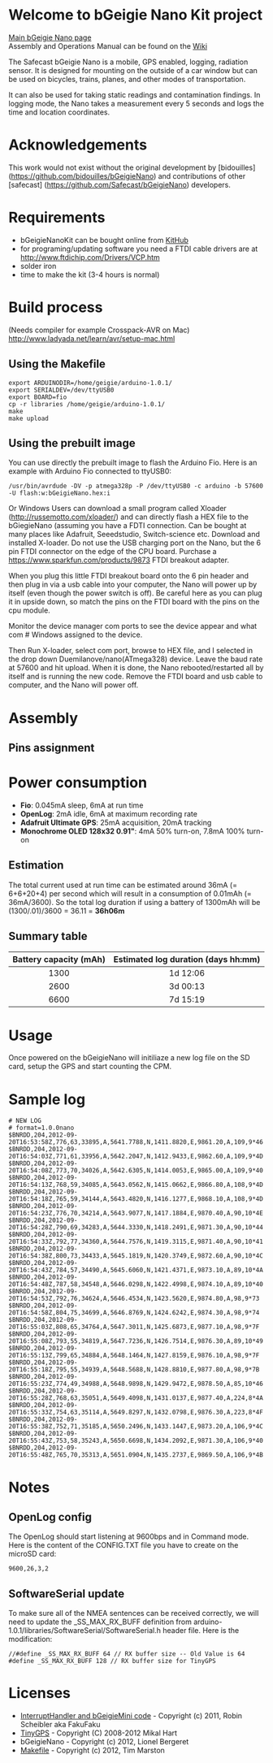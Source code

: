 # Welcome to bGeigie Nano Kit project  
[Main bGeigie Nano page](http://blog.safecast.org/bgeigie-nano/)  
Assembly and Operations Manual can be found on the [Wiki](https://github.com/Safecast/bGeigieNanoKit/wiki)  
  
The Safecast bGeigie Nano is a mobile, GPS enabled, logging, radiation sensor. It is designed for mounting on the outside of a car window but can be used on bicycles, trains, planes, and other modes of transportation.  
  
It can also be used for taking static readings and contamination findings. In logging mode, the Nano takes a measurement every 5 seconds and logs the time and location coordinates.  



# Acknowledgements
This work would not exist without the original development by [bidouilles] (https://github.com/bidouilles/bGeigieNano) and contributions of other [safecast] (https://github.com/Safecast/bGeigieNano) developers.

# Requirements
* bGeigieNanoKit can be bought online from [KitHub](https://shop.kithub.cc/products/safecast-bgeigie-nano)
* for programing/updating software you need a FTDI cable drivers are at http://www.ftdichip.com/Drivers/VCP.htm
* solder iron
* time to make the kit (3-4 hours is normal)


# Build process 
(Needs compiler for example Crosspack-AVR on Mac)
http://www.ladyada.net/learn/avr/setup-mac.html

## Using the Makefile
    export ARDUINODIR=/home/geigie/arduino-1.0.1/
    export SERIALDEV=/dev/ttyUSB0
    export BOARD=fio
    cp -r libraries /home/geigie/arduino-1.0.1/
    make
    make upload

## Using the prebuilt image
You can use directly the prebuilt image to flash the Arduino Fio. Here is an example with Arduino Fio connected to ttyUSB0:

    /usr/bin/avrdude -DV -p atmega328p -P /dev/ttyUSB0 -c arduino -b 57600 -U flash:w:bGeigieNano.hex:i
    
Or Windows Users can download a small program called Xloader (http://russemotto.com/xloader/) and can directly flash a HEX file to the bGiegieNano (assuming you have a FDTI connection. Can be bought at many places like Adafruit, Seeedstudio, Switch-science etc.
Download and installed X-loader. Do not use the USB charging port on the Nano, but the 6 pin FTDI connector on the edge of the CPU board.
Purchase a   https://www.sparkfun.com/products/9873      FTDI breakout adapter.
 
When you plug this little FTDI breakout board onto the 6 pin header and then plug in via a usb cable into your computer, the Nano will power up by itself (even though the power switch is off).  Be careful here as you can plug it in upside down, so match the pins on the FTDI board with the pins on the cpu module.
 
Monitor the device manager com ports to see the device appear and what com # Windows assigned to the device.
 
Then Run X-loader, select com port, browse to HEX file, and I selected in the drop down Duemilanove/nano(ATmega328) device.  Leave the baud rate at 57600 and hit upload.   When it is done, the Nano rebooted/restarted all by itself and is running the new code.     Remove the FTDI board and usb cable to computer, and the Nano will power off. 

# Assembly

## Pins assignment

# Power consumption

* **Fio**: 0.045mA sleep, 6mA at run time
* **OpenLog**: 2mA idle, 6mA at maximum recording rate
* **Adafruit Ultimate GPS**: 25mA acquisition, 20mA tracking
* **Monochrome OLED 128x32 0.91"**: 4mA 50% turn-on, 7.8mA 100% turn-on

## Estimation
The total current used at run time can be estimated around 36mA (= 6+6+20+4) per second which will result in a consumption of 0.01mAh (= 36mA/3600). So
the total log duration if using a battery of 1300mAh will be (1300/.01)/3600 = 36.11 = **36h06m**

## Summary table

| Battery capacity (mAh) | Estimated log duration (days hh:mm) |
| :-----------: | :-----------: |
| 1300 | 1d 12:06 |
| 2600 |  3d 00:13 |
| 6600 |  7d 15:19 |

# Usage
Once powered on the bGeigieNano will initiliaze a new log file on the SD card, setup the GPS and start counting the CPM.

# Sample log

    # NEW LOG
    # format=1.0.0nano
    $BNRDD,204,2012-09-20T16:53:58Z,776,63,33895,A,5641.7788,N,1411.8820,E,9861.20,A,109,9*46
    $BNRDD,204,2012-09-20T16:54:03Z,771,61,33956,A,5642.2047,N,1412.9433,E,9862.60,A,109,9*4D
    $BNRDD,204,2012-09-20T16:54:08Z,773,70,34026,A,5642.6305,N,1414.0053,E,9865.00,A,109,9*40
    $BNRDD,204,2012-09-20T16:54:13Z,768,59,34085,A,5643.0562,N,1415.0662,E,9866.80,A,108,9*4D
    $BNRDD,204,2012-09-20T16:54:18Z,765,59,34144,A,5643.4820,N,1416.1277,E,9868.10,A,108,9*4D
    $BNRDD,204,2012-09-20T16:54:23Z,776,70,34214,A,5643.9077,N,1417.1884,E,9870.40,A,90,10*4E
    $BNRDD,204,2012-09-20T16:54:28Z,790,69,34283,A,5644.3330,N,1418.2491,E,9871.30,A,90,10*44
    $BNRDD,204,2012-09-20T16:54:33Z,792,77,34360,A,5644.7576,N,1419.3115,E,9871.40,A,90,10*41
    $BNRDD,204,2012-09-20T16:54:38Z,800,73,34433,A,5645.1819,N,1420.3749,E,9872.60,A,90,10*4C
    $BNRDD,204,2012-09-20T16:54:43Z,784,57,34490,A,5645.6060,N,1421.4371,E,9873.10,A,89,10*4A
    $BNRDD,204,2012-09-20T16:54:48Z,787,58,34548,A,5646.0298,N,1422.4998,E,9874.10,A,89,10*40
    $BNRDD,204,2012-09-20T16:54:53Z,792,76,34624,A,5646.4534,N,1423.5620,E,9874.80,A,98,9*73
    $BNRDD,204,2012-09-20T16:54:58Z,804,75,34699,A,5646.8769,N,1424.6242,E,9874.30,A,98,9*74
    $BNRDD,204,2012-09-20T16:55:03Z,808,65,34764,A,5647.3011,N,1425.6873,E,9877.10,A,98,9*7F
    $BNRDD,204,2012-09-20T16:55:08Z,793,55,34819,A,5647.7236,N,1426.7514,E,9876.30,A,89,10*49
    $BNRDD,204,2012-09-20T16:55:13Z,799,65,34884,A,5648.1464,N,1427.8159,E,9876.10,A,98,9*7F
    $BNRDD,204,2012-09-20T16:55:18Z,795,55,34939,A,5648.5688,N,1428.8810,E,9877.80,A,98,9*7B
    $BNRDD,204,2012-09-20T16:55:23Z,774,49,34988,A,5648.9898,N,1429.9472,E,9878.50,A,85,10*46
    $BNRDD,204,2012-09-20T16:55:28Z,768,63,35051,A,5649.4098,N,1431.0137,E,9877.40,A,224,8*4A
    $BNRDD,204,2012-09-20T16:55:33Z,754,63,35114,A,5649.8297,N,1432.0798,E,9876.30,A,223,8*4F
    $BNRDD,204,2012-09-20T16:55:38Z,752,71,35185,A,5650.2496,N,1433.1447,E,9873.20,A,106,9*4C
    $BNRDD,204,2012-09-20T16:55:43Z,753,58,35243,A,5650.6698,N,1434.2092,E,9871.30,A,106,9*40
    $BNRDD,204,2012-09-20T16:55:48Z,765,70,35313,A,5651.0904,N,1435.2737,E,9869.50,A,106,9*4B

# Notes
## OpenLog config

The OpenLog should start listening at 9600bps and in Command mode. Here is the content of the CONFIG.TXT file you have to create on the microSD card:

    9600,26,3,2

## SoftwareSerial update

To make sure all of the NMEA sentences can be received correctly, we will need to update the _SS_MAX_RX_BUFF definition from arduino-1.0.1/libraries/SoftwareSerial/SoftwareSerial.h header file. Here is the modification:

    //#define _SS_MAX_RX_BUFF 64 // RX buffer size -- Old Value is 64
    #define _SS_MAX_RX_BUFF 128 // RX buffer size for TinyGPS

# Licenses
 * [InterruptHandler and bGeigieMini code][5] - Copyright (c) 2011, Robin Scheibler aka FakuFaku
 * [TinyGPS][6] - Copyright (C) 2008-2012 Mikal Hart
 * bGeigieNano - Copyright (c) 2012, Lionel Bergeret
 * [Makefile][8] - Copyright (c) 2012, Tim Marston


  [1]: https://github.com/sparkfun/OpenLog "OpenLog"
  [2]: https://www.adafruit.com/products/661 "Monochrome 128x32 OLED"
  [3]: https://www.sparkfun.com/products/10116 "Arduino Fio"
  [4]: http://www.lndinc.com/products/17/ "LND-7317"
  [5]: https://github.com/fakufaku/SafecastBGeigie-firmware "SafecastBGeigie-firmware"
  [6]: http://arduiniana.org/libraries/tinygps/ "TinyGPS"
  [7]: https://www.adafruit.com/products/746 "Ultimate GPS"
  [8]: http://ed.am/dev/make/arduino-mk "Arduino Makefile"
  [9]: http://www.pelican.com/cases_detail.php?Case=1010 "Pelican 1010"
